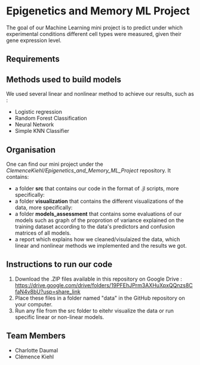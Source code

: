 # Epigenetics and Memory ML Project
The goal of our Machine Learning mini project is to predict under which experimental conditions different cell types were measured, given their gene expression level.

## Requirements



## Methods used to build models

We used several linear and nonlinear method to achieve our results, such as :

* Logistic regression
* Random Forest Classification
* Neural Network
* Simple KNN Classifier

## Organisation

One can find our mini project under the *ClemenceKiehl/Epigenetics_and_Memory_ML_Project* repository. It contains:

* a folder **src** that contains our code in the format of .jl scripts, more specifically:
* a folder **visualization** that contains the different visualizations of the data, more specifically:
* a folder **models_assessment** that contains some evaluations of our models such as graph of the proprotion of variance explained on the training dataset according to the data's predictors and confusion matrices of all models.
* a report which explains how we cleaned/visulaized the data, which linear and nonlinear methods we implemented and the results we got.

## Instructions to run our code

1. Download the .ZIP files available in this repository on Google Drive : https://drive.google.com/drive/folders/19PFEhJPrm3AXHuXpxQQnzs8CfaN4v8bU?usp=share_link
2. Place these files in a folder named "data" in the GitHub repository on your computer.
3. Run any file from the src folder to eitehr visualize the data or run specific linear or non-linear models.

## Team Members

* Charlotte Daumal
* Clémence Kiehl
